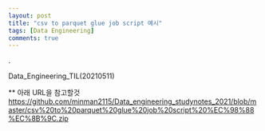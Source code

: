 ```yaml
---
layout: post
title: "csv to parquet glue job script 예시"
tags: [Data Engineering]
comments: true
---
```


.

Data_Engineering_TIL(20210511)

** 아래 URL을 참고할것
https://github.com/minman2115/Data_engineering_studynotes_2021/blob/master/csv%20to%20parquet%20glue%20job%20script%20%EC%98%88%EC%8B%9C.zip